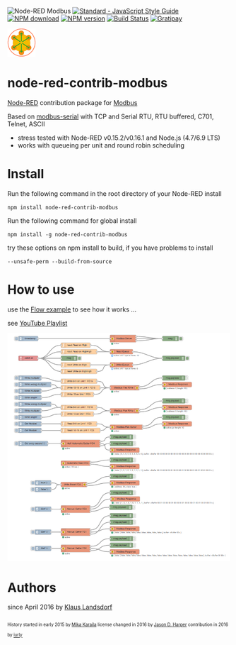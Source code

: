 ![Node-RED Modbus](http://b.repl.ca/v1/Node--RED-Modbus-green.png)
[![Standard - JavaScript Style Guide](https://img.shields.io/badge/code%20style-standard-brightgreen.svg)](http://standardjs.com/)
[![NPM download](https://img.shields.io/npm/dm/node-red-contrib-modbus.svg)](http://www.npm-stats.com/~packages/node-red-contrib-modbus)
[![NPM version](https://badge.fury.io/js/node-red-contrib-modbus.png)](http://badge.fury.io/js/node-red-contrib-modbus)
[![Build Status](https://travis-ci.org/biancode/node-red-contrib-modbus.svg?branch=master)](https://travis-ci.org/biancode/node-red-contrib-modbus)
[![Gratipay](https://img.shields.io/gratipay/biancode.svg)](https://gratipay.com/biancode/)

[![nodemodbus64](images/modbus-icon64.png)](https://www.npmjs.com/package/node-red-contrib-modbus)

node-red-contrib-modbus 
========================

[Node-RED][1] contribution package for [Modbus][8]

Based on [modbus-serial][2] with TCP and Serial RTU, RTU buffered, C701, Telnet, ASCII

* stress tested with Node-RED v0.15.2/v0.16.1 and Node.js (4.7/6.9 LTS)
* works with queueing per unit and round robin scheduling

# Install

Run the following command in the root directory of your Node-RED install

    npm install node-red-contrib-modbus

Run the following command for global install

    npm install -g node-red-contrib-modbus

try these options on npm install to build, if you have problems to install

    --unsafe-perm --build-from-source
    
# How to use

use the [Flow example][3] to see how it works ...

see [YouTube Playlist][9]

![Flow Example](images/Screenshot02V100.png)


# Authors

since April 2016 by [Klaus Landsdorf][4]


<sub><sub>
History started in early 2015 by [Mika Karaila][5]
license changed in 2016 by [Jason D. Harper][7]
contribution in 2016 by [iurly][6]
</sub></sub>

[1]:https://nodered.org
[2]:https://www.npmjs.com/package/modbus-serial
[3]:https://flows.nodered.org/flow/bf06a87e84395e4bce276714c6f5f884
[4]:https://github.com/biancode
[5]:https://github.com/mikakaraila
[6]:https://github.com/iurly
[7]:https://github.com/jayharper
[8]:http://www.modbus.org/
[9]:http://bit.ly/2jzwjqP
